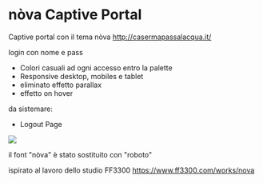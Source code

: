 nòva Captive Portal
=============

Captive portal con il tema nòva
http://casermapassalacqua.it/

login con nome e pass

* Colori casuali ad ogni accesso entro la palette
* Responsive desktop, mobiles e tablet
* eliminato effetto parallax
* effetto on hover

da sistemare:
* Logout Page

![](https://media.giphy.com/media/UqNKrEKkOWmkWT05I6/giphy.gif)

il font "nòva" è stato sostituito con "roboto"

ispirato al lavoro dello studio FF3300 https://www.ff3300.com/works/nova
